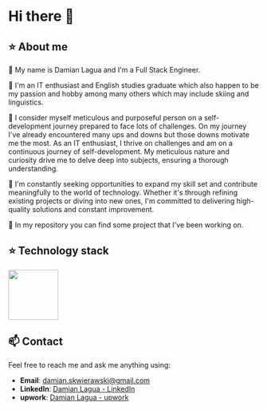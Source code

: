 # Hi there 👋

## :star: About me

💬 My name is Damian Lagua and I'm a Full Stack Engineer.

🌱 I'm an IT enthusiast and English studies graduate which also happen to be my passion and hobby among many others which may include skiing and linguistics. 

🤔 I consider myself meticulous and purposeful person on a self-development journey prepared to face lots of challenges. On my journey I've already encountered many ups and downs but those downs motivate me the most.
As an IT enthusiast, I thrive on challenges and am on a continuous journey of self-development. My meticulous nature and curiosity drive me to delve deep into subjects, ensuring a thorough understanding.

🚀 I'm constantly seeking opportunities to expand my skill set and contribute meaningfully to the world of technology. Whether it's through refining existing projects or diving into new ones, I'm committed to delivering high-quality solutions and constant improvement.

🔭 In my repository you can find some project that I've been working on.

## :star: Technology stack
<div align="left">
	<img height="100" src="https://skillicons.dev/icons?i=bootstrap,css,docker,figma,flask,git,github,heroku,hibernate,html,java,js,maven,postgres,postman,powershell,py,react,spring&theme=dark"/>
</div>

## :mailbox: Contact
Feel free to reach me and ask me anything using:

- **Email**: damian.skwierawski@gmail.com
- **LinkedIn**: [Damian Lagua - LinkedIn](https://www.linkedin.com/in/damian-lagua/)
- **upwork**: [Damian Lagua - upwork](https://www.upwork.com/freelancers/~01d57dcf756a1a34dd?mp_source=share)

<!--
**damskw/damskw** is a ✨ _special_ ✨ repository because its `README.md` (this file) appears on your GitHub profile.

Here are some ideas to get you started:

- 🔭 I’m currently working on ...
- 🌱 I’m currently learning ...
- 👯 I’m looking to collaborate on ...
- 🤔 I’m looking for help with ...
- 💬 Ask me about ...
- 📫 How to reach me: ...
- 😄 Pronouns: ...
- ⚡ Fun fact: ...
-->
